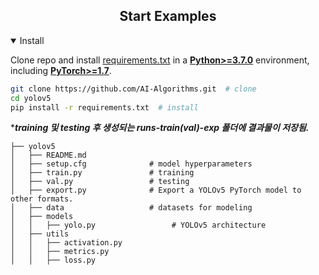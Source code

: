 ## <div align="center">Start Examples</div>

<details open>
<summary>Install</summary>

Clone repo and install [requirements.txt](https://github.com/ChoAILab/AI-Algorithms/blob/main/yolov5/requirements.txt) in a
[**Python>=3.7.0**](https://www.python.org/) environment, including
[**PyTorch>=1.7**](https://pytorch.org/get-started/locally/).

```bash
git clone https://github.com/AI-Algorithms.git  # clone
cd yolov5
pip install -r requirements.txt  # install
```

****training 및 testing 후 생성되는 runs-train(val)-exp 폴더에 결과물이 저장됨.***

</details>


```shell
├── yolov5
│   ├── README.md              
│   ├── setup.cfg              # model hyperparameters
│   ├── train.py               # training
│   ├── val.py                 # testing
│   ├── export.py              # Export a YOLOv5 PyTorch model to other formats.
│   ├── data                   # datasets for modeling
│   ├── models                 
│   │   ├── yolo.py                 # YOLOv5 architecture
│   ├── utils             
│   │   ├── activation.py 
│   │   ├── metrics.py 
│   │   ├── loss.py 
```
